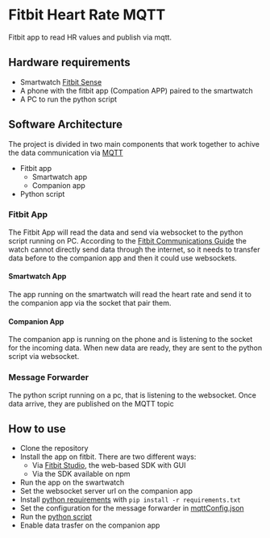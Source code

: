 # Fitbit Heart Rate MQTT
Fitbit app to read HR values and publish via mqtt.

## Hardware requirements
- Smartwatch [Fitbit Sense](https://www.fitbit.com/global/it/products/smartwatches/sense)
- A phone with the fitbit app (Compation APP) paired to the smartwatch
- A PC to run the python script

## Software Architecture
The project is divided in two main components that work together to achive the data communication via [MQTT](https://mqtt.org/)
- Fitbit app
  - Smartwatch app
  - Companion app
- Python script

### Fitbit App
The Fitbit App will read the data and send via websocket to the python script running on PC. According to the [Fitbit Communications Guide](https://dev.fitbit.com/build/guides/communications/) the watch cannot directly send data through the internet, so it needs to transfer data before to the companion app and then it could use websockets.

#### Smartwatch App
The app running on the smartwatch will read the heart rate and send it to the companion app via the socket that pair them.

#### Companion App
The companion app is running on the phone and is listening to the socket for the incoming data. When new data are ready, they are sent to the python script via websocket.

### Message Forwarder
The python script running on a pc, that is listening to the websocket. Once data arrive, they are published on the MQTT topic

## How to use
- Clone the repository
- Install the app on fitbit. There are two different ways:
  - Via [Fitbit Studio](https://studio.fitbit.com/), the web-based SDK with GUI
  - Via the SDK available on npm
- Run the app on the swartwatch
- Set the websocket server url on the companion app
- Install [python requirements](mqttMessageForwarder/requirements.txt) with `pip install -r requirements.txt`
- Set the configuration for the message forwarder in [mqttConfig.json](mqttMessageForwarder/mqttConfig.json)
- Run the [python script](mqttMessageForwarder/main.py)
- Enable data trasfer on the companion app
